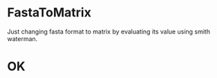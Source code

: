 # FastaToMatrix
Just changing fasta format to matrix by evaluating its value using smith waterman.
# OK
